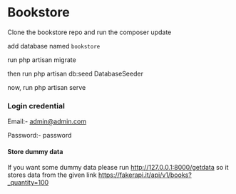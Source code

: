 # Bookstore

Clone the bookstore repo and run the composer update

add database named `bookstore`

run php artisan migrate

then run php artisan db:seed DatabaseSeeder

now, run php artisan serve

### Login credential

Email:- admin@admin.com

Password:- password

#### Store dummy data
If you want some dummy data please run http://127.0.0.1:8000/getdata so it stores data from the given link https://fakerapi.it/api/v1/books?_quantity=100
